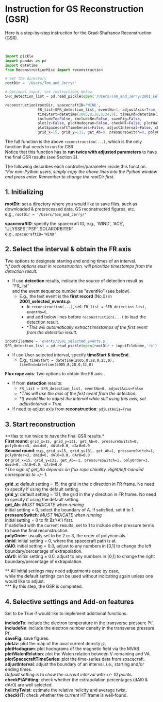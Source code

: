 # Instruction for GS Reconstruction (GSR)
Here is a step-by-step instruction for the Grad-Shafranov Reconstruction (GSR).<br><br> 
```python

import pickle
import pandas as pd
import datetime
from ReconstructionMisc import reconstruction

# Set the directory
rootDir = '/Users/Tom_and_Jerry/' 

# Optional input, see instructions below.
SFR_detection_list = pd.read_pickle(open('/Users/Tom_and_Jerry/2001_selected_events.p','rb'))   

reconstruction(rootDir, spacecraftID='WIND', 
               FR_list=SFR_detection_list, eventNo=1, adjustAxis=True, 
               timeStart=datetime(2005,8,28,0,24,0), timeEnd=datetime(2005,8,28,0,32,0), 
               includeTe=False, includeNe=False, saveFig=False, 
               plotJz=False, plotHodogram=False, checkHT=False, plotWalenRelation=False, 
               plotSpacecraftTimeSeries=False, adjustInterval=False, checkPtAFitting=False, helictyTwist=False,
               grid_x=15, grid_y=131, get_Ab=0, pressureSwitch=0, polyOrder=3, dmid=0, dAl0=0.0, dAr0=0.0)
```

The full function is the above <code>reconstruction(...)</code>, which is the only function that needs to run for GSR.    
Notice that this function has to **run twice with adjusted parameters** to have the final GSR results (see Section 3).    

The following describes each controller/parameter inside this function.      
**For non-Python users, simply copy the above lines into the Python window and press enter. Remember to change the rootDir first.*

## 1. Initializing
**rootDir**: set a directory where you would like to save files, such as downloaded & preprocessed data, GS reconstructed figures, etc.    
e.g., ```rootDir = '/Users/Tom_and_Jerry/'```    

**spacecraftID**: specify the spacecraft ID, e.g., 'WIND', 'ACE', 'ULYSSES','PSP','SOLARORBITER'    
e.g., ```spacecraftID='WIND'```

## 2. Select the interval & obtain the FR axis
Two options to designate starting and ending times of an interval.     
**If both options exist in reconstruction, will prioritize timestamps from the detection result.*    

- If use **detection** results, indicate the source of detection result as "FR_list"    
  and the event sequence number as "eventNo" (see below).    
  - E.g., the test event is the **first record** (No.0) in **2001_selected_events.p**.
    - In ```reconstruction(...)```, set: ```FR_list = SFR_detection_list, eventNo=0```,
    - and add below lines before ```reconstruction(...)``` to load the detection result.
    - **This will automatically extract timestamps of the first event from the detection result.* 
```python
inputFileName = 'events/2001_selected_events.p'
SFR_detection_list = pd.read_pickle(open(rootDir + inputFileName,'rb')) 
```

- If use User-selected interval, specify **timeStart & timeEnd**.
  - E.g., ```timeStart = datetime(2005,8,28,0,23,0), timeEnd=datetime(2005,8,28,0,32,0)```    
  

**Flux rope axis**: Two options to obtain the FR axis.    
- If from **detection** results:
  - ```FR_list = SFR_detection_list, eventNo=0, adjustAxis=False```       
  - **This will use the axis of the first event from the detection.*     
  - **If would like to adjust the interval while still using this axis, set adjustInterval = True.*    
- If need to adjust axis from **reconstruction**: ```adjustAxis=True```    

## 3. Start reconstruction
**Has to run twice to have the final GSR results.*<br>
**First round**: ```grid_x=15, grid_y=131, get_Ab=0, pressureSwitch=0, polyOrder=3, dmid=0, dAl0=0.0, dAr0=0.0```   
**Second round**: e.g., ```grid_x=15, grid_y=131, get_Ab=1, pressureSwitch=1, polyOrder=3, dmid=0, dAl0=0.0, dAr0=0.0```    
**or** ```grid_x=15, grid_y=131, get_Ab=-1, pressureSwitch=1, polyOrder=3, dmid=0, dAl0=0.0, dAr0=0.0```    
**The sign of get_Ab depends on flux rope chirality. Right/left-handed corresponds to +/- 1.*    

**grid_x**: default setting = 15, the grid in the x direction in FR frame. No need to specify if using the default setting.   
**grid_y**: default setting = 131, the grid in the y direction in FR frame. No need to specify if using the default setting.    
**get_Ab**: *MUST INDICATE when running*    
initial setting = 0, select the boundary of A. If satisfied, set it to 1.    
**pressureSwitch**: *MUST INDICATE when running*    
initial setting = 0 to fit Bz'(A') first.     
If satisfied with the current results, set to 1 to include other pressure terms to have the final reconstruction.     
**polyOrder**: usually set to be 2 or 3, the order of polynomials.    
**dmid**: initial setting = 0, where the spacecraft path is at.     
**dAl0**: initial setting = 0.0, adjust to any numbers in [0,1] to change the left boundary/percentage of extrapolation.    
**dAr0**: initial setting = 0.0, adjust to any numbers in [0,1] to change the right boundary/percentage of extrapolation.    

** All initial settings may need adjustments case by case,    
while the default settings can be used without indicating again unless one would like to adjust.    
*** By this step, the GSR is completed.    

## 4. Selective settings and Add-on features
Set to be True if would like to implement additional functions.    

**includeTe**: include the electron temperature in the transverse pressure Pt'.    
**includeNe**: include the electron number density in the transverse pressure Pt'.    
**saveFig**: save figures.   
**plotJz**: plot the map of the axial current density jz.    
**plotHodogram**: plot hodograms of the magnetic field via the MVAB.    
**plotWalenRelation**: plot the Walen relation between V-remaining and VA.    
**plotSpacecraftTimeSeries**: plot the time-series data from spacecraft.    
**adjustInterval**: adjust the boundary of an interval, i.e., starting and/or ending times.    
*Default setting is to show the current interval with +/- 10 points.*    
**checkPtAFitting**: check whether the extrapolation percentages (dAl0 & dAr0) are well selected.    
**helictyTwist**: estimate the relative helicity and average twist.     
**checkHT**: check whether the current HT frame is well-found.    
